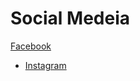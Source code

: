 # Social Medeia
[Facebook](https://www.facebook.com/fraser.jones.14473)
- [Instagram](https://www.instagram.com/fraser.finn/?hl=en)
